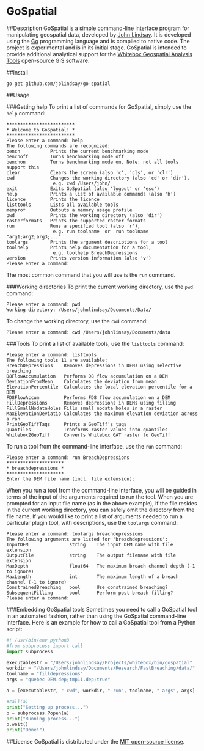 # GoSpatial
##Description
GoSpatial is a simple command-line interface program for manipulating geospatial data, developed by [John Lindsay](http://www.uoguelph.ca/geography/faculty/lindsay-john "John Lindsay's homepage"). It is developed using the [Go](https://golang.org "Go programming language homepage") programming language and is compiled to native code. The project is experimental and is in its initial stage. GoSpatial is intended to provide additional analytical support for the [Whitebox Geospatial Analysis Tools](http://www.uoguelph.ca/~hydrogeo/Whitebox/ "Whitebox GAT homepage") open-source GIS software.

##Install
```
go get github.com/jblindsay/go-spatial
```

##Usage

###Getting help
To print a list of commands for GoSpatial, simply use the ```help``` command:

```
*************************
* Welcome to GoSpatial! *
*************************
Please enter a command: help
The following commands are recognized:
bench           Prints the current benchmarking mode
benchoff        Turns benchmarking mode off
benchon         Turns benchmarking mode on. Note: not all tools support this
clear           Clears the screen (also 'c', 'cls', or 'clr')
cwd             Changes the working directory (also 'cd' or 'dir'),
                 e.g. cwd /Users/john/
exit            Exits GoSpatial (also 'logout' or 'esc')
help            Prints a list of available commands (also 'h')
licence         Prints the licence
listtools       Lists all available tools
memprof         Outputs a memory usage profile
pwd             Prints the working directory (also 'dir')
rasterformats   Prints the supported raster formats
run             Runs a specified tool (also 'r'),
                 e.g. run toolname  or  run toolname "arg1;arg2;arg3;..."
toolargs        Prints the argument descriptions for a tool
toolhelp        Prints help documentation for a tool,
                 e.g. toolhelp BreachDepressions
version         Prints version information (also 'v')
Please enter a command:
```

The most common command that you will use is the ```run``` command.

###Working directories
To print the current working directory, use the ```pwd``` command:
```
Please enter a command: pwd
Working directory: /Users/johnlindsay/Documents/Data/
```

To change the working directory, use the ```cwd``` command:
```
Please enter a command: cwd /Users/johnlinsay/Documents/data
```

###Tools
To print a list of available tools, use the ```listtools``` command:
```
Please enter a command: listtools
The following tools 11 are available:
BreachDepressions    Removes depressions in DEMs using selective breaching
D8FlowAccumulation   Performs D8 flow accumulation on a DEM
DeviationFromMean    Calculates the deviation from mean
ElevationPercentile  Calculates the local elevation percentile for a DEM
FD8FlowAccum         Performs FD8 flow accumulation on a DEM
FillDepressions      Removes depressions in DEMs using filling
FillSmallNodataHoles Fills small nodata holes in a raster
MaxElevationDeviatio Calculates the maximum elevation deviation across a ran
PrintGeoTiffTags     Prints a GeoTiff's tags
Quantiles            Tranforms raster values into quantiles
Whitebox2GeoTiff     Converts Whitebox GAT raster to GeoTiff
```

To run a tool from the command-line interface, use the ```run``` command:

```
Please enter a command: run BreachDepressions
*********************
* breachdepressions *
*********************
Enter the DEM file name (incl. file extension):
```

When you run a tool from the command-line interface, you will be guided in terms of the input of the arguments required to run the tool. When you are prompted for an input file name (as in the above example), if the file resides in the current working directory, you can safely omit the directory from the file name. If you would like to print a list of arguments needed to run a particular plugin tool, with descriptions, use the ```toolargs``` command:

```
Please enter a command: toolargs breachdepressions
The following arguments are listed for 'breachdepressions':
InputDEM               string    The input DEM name with file extension
OutputFile             string    The output filename with file extension
MaxDepth               float64   The maximum breach channel depth (-1 to ignore)
MaxLength              int       The maximum length of a breach channel (-1 to ignore)
ConstrainedBreaching   bool      Use constrained breaching?
SubsequentFilling      bool      Perform post-breach filling?
Please enter a command:
```

###Embedding GoSpatial tools
Sometimes you need to call a GoSpatial tool in an automated fashion, rather than using the GoSpatial command-line interface. Here is an example for how to call a GoSpatial tool from a Python script:

```python
#! /usr/bin/env python3
#from subprocess import call
import subprocess

executablestr = "/Users/johnlindsay/Projects/whitebox/bin/gospatial"
workdir = "/Users/johnlindsay/Documents/Research/FastBreaching/data/"
toolname = "filldepressions"
args = "quebec DEM.dep;tmp11.dep;true"

a = [executablestr, "-cwd", workdir, "-run", toolname, "-args", args]

#call(a)
print("Setting up process...")
p = subprocess.Popen(a)
print("Running process...")
p.wait()
print("Done!")
```

##License
GoSpatial is distributed under the [MIT open-source license](./LICENSE).
